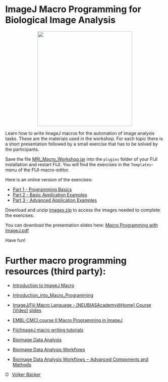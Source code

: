 # ImageJ Macro Programming for Biological Image Analysis
<p align="center"><img src='http://dev.mri.cnrs.fr/attachments/download/2381/macro.png' width='300'/></p>

Learn how to write ImageJ macros for the automation of image analysis tasks. These are the materials used in the workshop. For each topic there is a short presentation followed by a small exercise that has to be solved by the participants.

Save the file [MRI_Macro_Workshop.jar](https://github.com/MontpellierRessourcesImagerie/ij-macro-programming-workshop/releases/download/v1.0/MRI_Macro_Workshop.jar) into the ``plugins`` folder of your FIJI installation and restart FIJI. You will find the exercises in the ``Templates``-menu of the FIJI-macro-editor.

Here is an online version of the exercises:

- [Part 1 - Programming Basics](./part1.md)
- [Part 2 - Basic Application Examples](./part2.md)
- [Part 3 - Advanced Application Examples](./part3.md)

Download and unzip [images.zip](https://dev.mri.cnrs.fr/attachments/download/2591/images.zip) to access the images needed to complete the exercises.

You can download the presentation slides here: [Macro Programming with ImageJ.pdf](https://github.com/MontpellierRessourcesImagerie/ij-macro-programming-workshop/raw/master/Macro%20Programming%20with%20ImageJ.pdf)

Have fun!

# Further macro programming resources (third party):

- [Introduction to	ImageJ	Macro](https://indico.mpi-cbg.de/event/39/attachments/50/79/IA_Course_IJ_Macro_2017_booklet.pdf)
- [Introduction_into_Macro_Programming](https://imagej.net/Introduction_into_Macro_Programming)
- [ImageJ/Fiji Macro Language - [NEUBIASAcademy@Home] Course (Video)](https://www.youtube.com/watch?v=o8tfkdcd3DA) [slides](https://github.com/ahklemm/ImageJMacro_Introduction/blob/master/2020418_ImageJMacro.pdf)
- [EMBL-CMCI course II Macro Programming in ImageJ](http://nucpc92.ph.man.ac.uk/download2/MPHYS/imagej/docs/imagej_Maco_programming_in_ImageJ.pdf)
- [Fiji/ImageJ macro writing tutorials](http://imaging.biotech.cornell.edu/index.php/fiji-imagej-macro-writing-tutorials/)

- [Bioimage Data Analysis](https://analyticalscience.wiley.com/do/10.1002/was.00050003/full/bioimagedataanalysis.pdf)
- [Bioimage Data Analysis Workflows]([https://link.springer.com/book/10.1007%2F978-3-030-22386-1](https://link.springer.com/content/pdf/10.1007/978-3-030-22386-1.pdf?pdf=button))
- [Bioimage Data Analysis Workflows ‒ Advanced Components and Methods](https://link.springer.com/content/pdf/10.1007/978-3-030-76394-7.pdf?pdf=button)

<div itemscope itemtype="https://schema.org/Person"><a itemprop="sameAs" content="https://orcid.org/0000-0002-9129-6403" href="https://orcid.org/0000-0002-9129-6403" target="orcid.widget" rel="noopener noreferrer" style="vertical-align:top;"><img src="https://orcid.org/sites/default/files/images/orcid_16x16.png" style="width:1em;margin-right:.5em;" alt="ORCID iD icon">Volker Bäcker</a></div>
